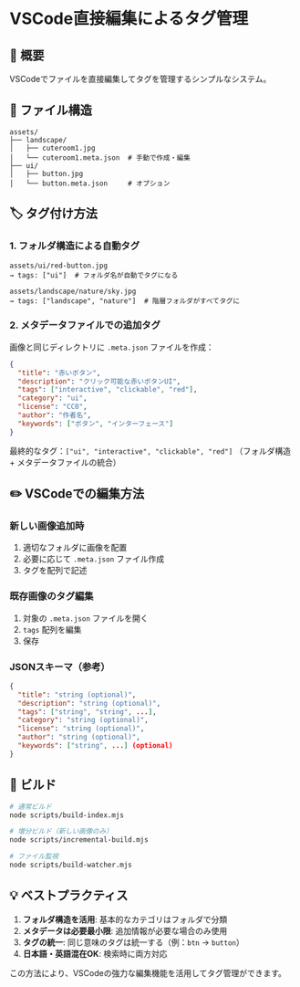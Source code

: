 # VSCode直接編集によるタグ管理

## 🎯 概要

VSCodeでファイルを直接編集してタグを管理するシンプルなシステム。

## 📁 ファイル構造

```
assets/
├── landscape/
│   ├── cuteroom1.jpg
│   └── cuteroom1.meta.json  # 手動で作成・編集
├── ui/
│   ├── button.jpg
│   └── button.meta.json     # オプション
```

## 🏷️ タグ付け方法

### 1. フォルダ構造による自動タグ

```
assets/ui/red-button.jpg
→ tags: ["ui"]  # フォルダ名が自動でタグになる

assets/landscape/nature/sky.jpg  
→ tags: ["landscape", "nature"]  # 階層フォルダがすべてタグに
```

### 2. メタデータファイルでの追加タグ

画像と同じディレクトリに `.meta.json` ファイルを作成：

```json
{
  "title": "赤いボタン",
  "description": "クリック可能な赤いボタンUI",
  "tags": ["interactive", "clickable", "red"],
  "category": "ui",
  "license": "CC0",
  "author": "作者名",
  "keywords": ["ボタン", "インターフェース"]
}
```

最終的なタグ：`["ui", "interactive", "clickable", "red"]`
（フォルダ構造 + メタデータファイルの統合）

## ✏️ VSCodeでの編集方法

### 新しい画像追加時

1. 適切なフォルダに画像を配置
2. 必要に応じて `.meta.json` ファイル作成
3. タグを配列で記述

### 既存画像のタグ編集

1. 対象の `.meta.json` ファイルを開く
2. `tags` 配列を編集
3. 保存

### JSONスキーマ（参考）

```json
{
  "title": "string (optional)",
  "description": "string (optional)", 
  "tags": ["string", "string", ...],
  "category": "string (optional)",
  "license": "string (optional)",
  "author": "string (optional)",
  "keywords": ["string", ...] (optional)
}
```

## 🔄 ビルド

```bash
# 通常ビルド
node scripts/build-index.mjs

# 増分ビルド（新しい画像のみ）
node scripts/incremental-build.mjs

# ファイル監視
node scripts/build-watcher.mjs
```

## 💡 ベストプラクティス

1. **フォルダ構造を活用**: 基本的なカテゴリはフォルダで分類
2. **メタデータは必要最小限**: 追加情報が必要な場合のみ使用
3. **タグの統一**: 同じ意味のタグは統一する（例：`btn` → `button`）
4. **日本語・英語混在OK**: 検索時に両方対応

この方法により、VSCodeの強力な編集機能を活用してタグ管理ができます。
